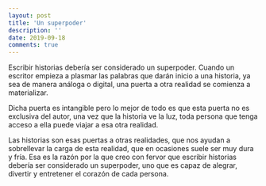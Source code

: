 ```yaml
---
layout: post
title: 'Un superpoder'
description: ''
date: 2019-09-18
comments: true
---
```


Escribir historias debería ser considerado un superpoder. Cuando un escritor empieza a plasmar las palabras que darán inicio a una historia, ya sea de manera análoga o digital, una puerta a otra realidad se comienza a materializar.

Dicha puerta es intangible pero lo mejor de todo es que esta puerta no es exclusiva del autor, una vez que la historia ve la luz, toda persona que tenga acceso a ella puede viajar a esa otra realidad.

Las historias son esas puertas a otras realidades, que nos ayudan a sobrellevar la carga de esta realidad, que en ocasiones suele ser muy dura y fría. Esa es la razón por la que creo con fervor que escribir historias debería ser considerado un superpoder, uno que es capaz de alegrar, divertir y entretener el corazón de cada persona.
